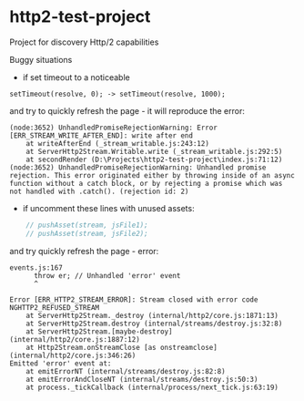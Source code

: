# http2-test-project
Project for discovery Http/2 capabilities

Buggy situations
- if set timeout to a noticeable
```
setTimeout(resolve, 0); -> setTimeout(resolve, 1000);
```
 
and try to quickly refresh the page - it will reproduce the error:

```
(node:3652) UnhandledPromiseRejectionWarning: Error [ERR_STREAM_WRITE_AFTER_END]: write after end
    at writeAfterEnd (_stream_writable.js:243:12)
    at ServerHttp2Stream.Writable.write (_stream_writable.js:292:5)
    at secondRender (D:\Projects\http2-test-project\index.js:71:12)
(node:3652) UnhandledPromiseRejectionWarning: Unhandled promise rejection. This error originated either by throwing inside of an async function without a catch block, or by rejecting a promise which was not handled with .catch(). (rejection id: 2)

```
- if uncomment these lines with unused assets:
```js
    // pushAsset(stream, jsFile1);
    // pushAsset(stream, jsFile2);
```
and try quickly refresh the page - error:
```
events.js:167
      throw er; // Unhandled 'error' event
      ^

Error [ERR_HTTP2_STREAM_ERROR]: Stream closed with error code NGHTTP2_REFUSED_STREAM
    at ServerHttp2Stream._destroy (internal/http2/core.js:1871:13)
    at ServerHttp2Stream.destroy (internal/streams/destroy.js:32:8)
    at ServerHttp2Stream.[maybe-destroy] (internal/http2/core.js:1887:12)
    at Http2Stream.onStreamClose [as onstreamclose] (internal/http2/core.js:346:26)
Emitted 'error' event at:
    at emitErrorNT (internal/streams/destroy.js:82:8)
    at emitErrorAndCloseNT (internal/streams/destroy.js:50:3)
    at process._tickCallback (internal/process/next_tick.js:63:19)
```

